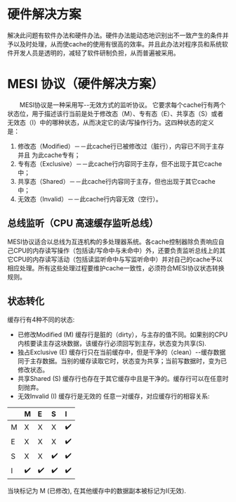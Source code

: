 
# 硬件解决方案
解决此问题有软件办法和硬件办法。硬件办法能动态地识别出不一致产生的条件并予以及时处理，从而使cache的使用有很高的效率。并且此办法对程序员和系统软件开发人员是透明的，减轻了软件研制负担，从而普遍被采用。 

# MESI 协议（硬件解决方案）
　　MESI协议是一种采用写--无效方式的监听协议。
它要求每个cache行有两个状态位，用于描述该行当前是处于修改态（M）、专有态（E）、共享态（S）或者无效态（I）中的哪种状态，从而决定它的读/写操作行为。这四种状态的定义是：  　　
1. 修改态（Modified）－－此cache行已被修改过（脏行），内容已不同于主存并且 为此cache专有；  　　
2. 专有态（Exclusive）－－此cache行内容同于主存，但不出现于其它cache中；  　　
3. 共享态（Shared）－－此cache行内容同于主存，但也出现于其它cache中；  　　
4. 无效态（Invalid）－－此cache行内容无效（空行）。  　　
## 总线监听（CPU 高速缓存监听总线）
MESI协议适合以总线为互连机构的多处理器系统。各cache控制器除负责响应自己CPU的内存读写操作（包括读/写命中与未命中）外，还要负责监听总线上的其它CPU的内存读写活动（包括读监听命中与写监听命中）并对自己的cache予以相应处理。所有这些处理过程要维护cache一致性，必须符合MESI协议状态转换规则。
## 状态转化
缓存行有4种不同的状态:

* 已修改Modified (M)
缓存行是脏的（dirty），与主存的值不同。如果别的CPU内核要读主存这块数据，该缓存行必须回写到主存，状态变为共享(S).
* 独占Exclusive (E)
缓存行只在当前缓存中，但是干净的（clean）--缓存数据同于主存数据。当别的缓存读取它时，状态变为共享；当前写数据时，变为已修改状态。
* 共享Shared (S)
缓存行也存在于其它缓存中且是干净的。缓存行可以在任意时刻抛弃。
* 无效Invalid (I)
缓存行是无效的
任意一对缓存，对应缓存行的相容关系:

| |M |E |S |I |
|:--|:--|:--|:--|:--|
|M |X |X |X |✔️ |
|E |X |X |X |✔️ |
|S | X |X  |✔️ |✔️ |
|I | ✔️| ✔️|✔️ |✔️ |
				
当块标记为 M (已修改), 在其他缓存中的数据副本被标记为I(无效).


